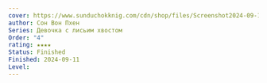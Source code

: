 ```yaml
---
cover: https://www.sunduchokknig.com/cdn/shop/files/Screenshot2024-09-17193240_600x600_crop_center.png?v=1726626839
author: Сон Вон Пхен
Series: Девочка с лисьим хвостом
Order: "4"
rating: ★★★★
Status: Finished
Finished: 2024-09-11
Level:
---
```








